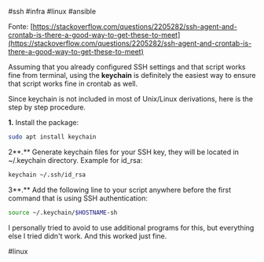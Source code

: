 #ssh #infra #linux #ansible

Fonte: [https://stackoverflow.com/questions/2205282/ssh-agent-and-crontab-is-there-a-good-way-to-get-these-to-meet](https://stackoverflow.com/questions/2205282/ssh-agent-and-crontab-is-there-a-good-way-to-get-these-to-meet)

Assuming that you already configured SSH settings and that script works fine from terminal, using the **keychain** is definitely the easiest way to ensure that script works fine in crontab as well.

Since keychain is not included in most of Unix/Linux derivations, here is the step by step procedure.

**1.** Install the package:

```bash
sudo apt install keychain
```

2**.** Generate keychain files for your SSH key, they will be located in ~/.keychain directory. Example for id_rsa:

```bash
keychain ~/.ssh/id_rsa
```

3**.** Add the following line to your script anywhere before the first command that is using SSH authentication:

```bash
source ~/.keychain/$HOSTNAME-sh
```

I personally tried to avoid to use additional programs for this, but everything else I tried didn't work. And this worked just fine.

#linux 